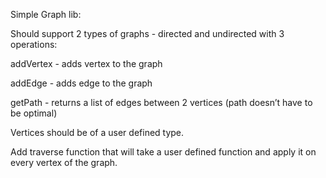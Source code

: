Simple Graph lib: 
 
Should support 2 types of graphs - directed and undirected with 3 operations: 
 
 addVertex - adds vertex to the graph 
 
 addEdge - adds edge to the graph 
 
 getPath - returns a list of edges between 2 vertices (path doesn’t have to be optimal) 
 
 Vertices should be of a user defined type. 
  
Add traverse function that will take a user defined function and apply it on every vertex of the graph. 
